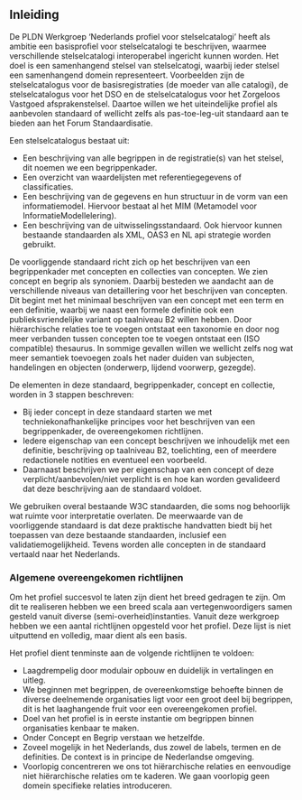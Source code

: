 ## Inleiding

De PLDN Werkgroep ‘Nederlands profiel voor stelselcatalogi’ heeft als ambitie een basisprofiel voor stelselcatalogi te beschrijven, waarmee verschillende stelselcatalogi interoperabel ingericht kunnen worden. Het doel is een samenhangend stelsel van stelselcatogi, waarbij ieder stelsel een samenhangend domein representeert. Voorbeelden zijn de stelselcatalogus voor de basisregistraties (de moeder van alle catalogi), de stelselcatalogus voor het DSO en de stelselcatalogus voor het Zorgeloos Vastgoed afsprakenstelsel. Daartoe willen we het uiteindelijke profiel als aanbevolen standaard of wellicht zelfs als pas-toe-leg-uit standaard aan te bieden aan het Forum Standaardisatie.

Een stelselcatalogus bestaat uit:
- Een beschrijving van alle begrippen in de registratie(s) van het stelsel, dit noemen we een begrippenkader.
- Een overzicht van waardelijsten met referentiegegevens of classificaties.
- Een beschrijving van de gegevens en hun structuur in de vorm van een informatiemodel. Hiervoor bestaat al het  MIM (Metamodel voor InformatieModellelering).
- Een beschrijving van de uitwisselingsstandaard. Ook hiervoor kunnen bestaande standaarden als XML, OAS3 en NL api strategie worden gebruikt.

De voorliggende standaard richt zich op het beschrijven van een begrippenkader met concepten en collecties van concepten. We zien concept en begrip als synoniem. Daarbij besteden we aandacht aan de verschillende niveaus van detaillering voor het beschrijven van concepten. Dit begint met het minimaal beschrijven van een concept met een term en een definitie, waarbij we naast een formele definitie ook een publieksvriendelijke variant op taalniveau B2 willen hebben. Door hiërarchische relaties toe te voegen ontstaat een taxonomie en door nog meer verbanden tussen concepten toe te voegen ontstaat een (ISO compatible) thesaurus. In sommige gevallen willen we wellicht zelfs nog wat meer semantiek toevoegen zoals het nader duiden van subjecten, handelingen en objecten (onderwerp, lijdend voorwerp, gezegde). 

De elementen in deze standaard, begrippenkader, concept en collectie, worden in 3 stappen beschreven:
- Bij ieder concept in deze standaard starten we  met techniekonafhankelijke principes voor het beschrijven van een begrippenkader, de overeengekomen richtlijnen.
- Iedere eigenschap van een concept beschrijven we inhoudelijk met een definitie, beschrijving op taalniveau B2, toelichting, een of meerdere redactionele notities en eventueel een voorbeeld.
- Daarnaast beschrijven we per eigenschap van een concept of deze verplicht/aanbevolen/niet verplicht is en hoe kan worden gevalideerd dat deze beschrijving aan de standaard voldoet. 

We gebruiken overal bestaande W3C standaarden, die soms nog behoorlijk wat ruimte voor interpretatie overlaten. De meerwaarde van de voorliggende standaard is dat deze  praktische handvatten biedt bij het toepassen van deze bestaande standaarden, inclusief een validatiemogelijkheid. Tevens worden alle concepten in de standaard vertaald naar het Nederlands. 

### Algemene overeengekomen richtlijnen
Om het profiel succesvol te laten zijn dient het breed gedragen te zijn. Om dit te realiseren hebben we een breed scala aan vertegenwoordigers samen gesteld vanuit diverse (semi-overheid)instanties. Vanuit deze werkgroep hebben we een aantal richtlijnen opgesteld voor het profiel. Deze lijst is niet uitputtend en volledig, maar dient als een basis.

Het profiel dient tenminste aan de volgende richtlijnen te voldoen:

- Laagdrempelig door modulair opbouw en duidelijk in vertalingen en uitleg.
- We beginnen met begrippen, de overeenkomstige behoefte binnen de diverse deelnemende organisaties ligt voor een groot deel bij begrippen, dit is het laaghangende fruit voor een overeengekomen profiel.
- Doel van het profiel is in eerste instantie om begrippen binnen organisaties kenbaar te maken.
- Onder Concept en Begrip verstaan we hetzelfde.
- Zoveel mogelijk in het Nederlands, dus zowel de labels, termen en de definities. De context is in principe de Nederlandse omgeving.
- Voorlopig concentreren we ons tot hiërarchische relaties en eenvoudige niet hiërarchische relaties om te kaderen. We gaan voorlopig geen domein specifieke relaties introduceren.
